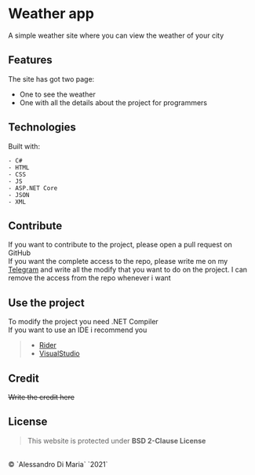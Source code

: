# Weather app

A simple weather site where you can view the weather of your city

## Features

The site has got two page:
- One to see the weather
- One with all the details about the project for programmers

## Technologies

Built with:
```
- C#
- HTML
- CSS
- JS
- ASP.NET Core
- JSON
- XML
```

## Contribute

If you want to contribute to the project, please open a pull request on GitHub
<br>
If you want the complete access to the repo, please write me on my [Telegram](https://t.me/im_al3x)
and write all the modify that you want to do on the project.
I can remove the access from the repo whenever i want

## Use the project

To modify the project you need .NET Compiler
<br>
If you want to use an IDE i recommend you
> - [Rider](https://www.jetbrains.com/rider)
> - [VisualStudio](https://visualstudio.microsoft.com)

## Credit

~~Write the credit here~~

## License

> This website is protected under **BSD 2-Clause License**
<br>
&copy; `Alessandro Di Maria` `2021`